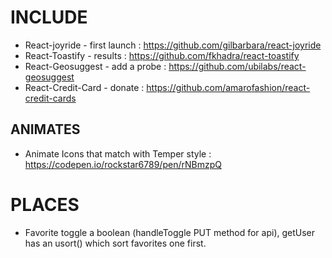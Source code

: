 # INCLUDE

* React-joyride - first launch : https://github.com/gilbarbara/react-joyride
* React-Toastify - results : https://github.com/fkhadra/react-toastify
* React-Geosuggest - add a probe : https://github.com/ubilabs/react-geosuggest
* React-Credit-Card - donate : https://github.com/amarofashion/react-credit-cards

## ANIMATES 

* Animate Icons that match with Temper style : https://codepen.io/rockstar6789/pen/rNBmzpQ

# PLACES

* Favorite toggle a boolean (handleToggle PUT method for api), getUser has an usort() which sort favorites one first.

